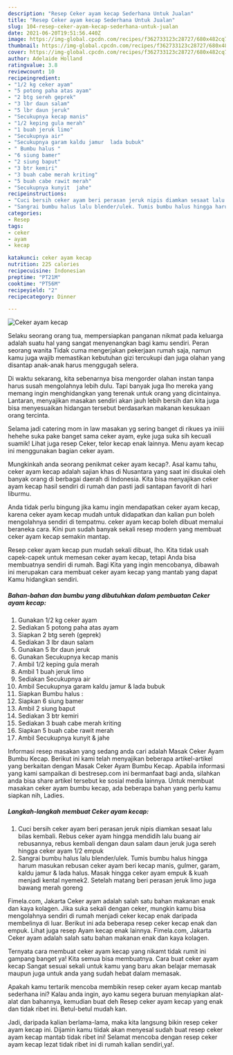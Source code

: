 ```yaml
---
description: "Resep Ceker ayam kecap Sederhana Untuk Jualan"
title: "Resep Ceker ayam kecap Sederhana Untuk Jualan"
slug: 104-resep-ceker-ayam-kecap-sederhana-untuk-jualan
date: 2021-06-20T19:51:56.440Z
image: https://img-global.cpcdn.com/recipes/f362733123c28727/680x482cq70/ceker-ayam-kecap-foto-resep-utama.jpg
thumbnail: https://img-global.cpcdn.com/recipes/f362733123c28727/680x482cq70/ceker-ayam-kecap-foto-resep-utama.jpg
cover: https://img-global.cpcdn.com/recipes/f362733123c28727/680x482cq70/ceker-ayam-kecap-foto-resep-utama.jpg
author: Adelaide Holland
ratingvalue: 3.8
reviewcount: 10
recipeingredient:
- "1/2 kg ceker ayam"
- "5 potong paha atas ayam"
- "2 btg sereh geprek"
- "3 lbr daun salam"
- "5 lbr daun jeruk"
- "Secukupnya kecap manis"
- "1/2 keping gula merah"
- "1 buah jeruk limo"
- "Secukupnya air"
- "Secukupnya garam kaldu jamur  lada bubuk"
- " Bumbu halus "
- "6 siung bamer"
- "2 siung baput"
- "3 btr kemiri"
- "3 buah cabe merah kriting"
- "5 buah cabe rawit merah"
- "Secukupnya kunyit  jahe"
recipeinstructions:
- "Cuci bersih ceker ayam beri perasan jeruk nipis diamkan sesaat lalu bilas kembali. Rebus ceker ayam hingga mendidih lalu buang air rebusannya, rebus kembali dengan daun salam daun jeruk juga sereh hingga ceker ayam 1/2 empuk"
- "Sangrai bumbu halus lalu blender/ulek. Tumis bumbu halus hingga harum masukan rebusan ceker ayam beri kecap manis, gulmer, garam, kaldu jamur &amp; lada halus. Masak hingga ceker ayam empuk &amp; kuah menjadi kental nyemek2. Setelah matang beri perasan jeruk limo juga bawang merah goreng"
categories:
- Resep
tags:
- ceker
- ayam
- kecap

katakunci: ceker ayam kecap 
nutrition: 225 calories
recipecuisine: Indonesian
preptime: "PT21M"
cooktime: "PT56M"
recipeyield: "2"
recipecategory: Dinner

---
```



![Ceker ayam kecap](https://img-global.cpcdn.com/recipes/f362733123c28727/680x482cq70/ceker-ayam-kecap-foto-resep-utama.jpg)

Selaku seorang orang tua, mempersiapkan panganan nikmat pada keluarga adalah suatu hal yang sangat menyenangkan bagi kamu sendiri. Peran seorang  wanita Tidak cuma mengerjakan pekerjaan rumah saja, namun kamu juga wajib memastikan kebutuhan gizi tercukupi dan juga olahan yang disantap anak-anak harus menggugah selera.

Di waktu  sekarang, kita sebenarnya bisa mengorder olahan instan tanpa harus susah mengolahnya lebih dulu. Tapi banyak juga lho mereka yang memang ingin menghidangkan yang terenak untuk orang yang dicintainya. Lantaran, menyajikan masakan sendiri akan jauh lebih bersih dan kita juga bisa menyesuaikan hidangan tersebut berdasarkan makanan kesukaan orang tercinta. 

Selama jadi catering mom in law masakan yg sering banget di rikues ya iniiii hehehe suka pake banget sama ceker ayam, eyke juga suka sih kecuali suamik! Lihat juga resep Ceker, telor kecap enak lainnya. Menu ayam kecap ini menggunakan bagian ceker ayam.

Mungkinkah anda seorang penikmat ceker ayam kecap?. Asal kamu tahu, ceker ayam kecap adalah sajian khas di Nusantara yang saat ini disukai oleh banyak orang di berbagai daerah di Indonesia. Kita bisa menyajikan ceker ayam kecap hasil sendiri di rumah dan pasti jadi santapan favorit di hari liburmu.

Anda tidak perlu bingung jika kamu ingin mendapatkan ceker ayam kecap, karena ceker ayam kecap mudah untuk didapatkan dan kalian pun boleh mengolahnya sendiri di tempatmu. ceker ayam kecap boleh dibuat memalui beraneka cara. Kini pun sudah banyak sekali resep modern yang membuat ceker ayam kecap semakin mantap.

Resep ceker ayam kecap pun mudah sekali dibuat, lho. Kita tidak usah capek-capek untuk memesan ceker ayam kecap, tetapi Anda bisa membuatnya sendiri di rumah. Bagi Kita yang ingin mencobanya, dibawah ini merupakan cara membuat ceker ayam kecap yang mantab yang dapat Kamu hidangkan sendiri.

<!--inarticleads1-->

##### Bahan-bahan dan bumbu yang dibutuhkan dalam pembuatan Ceker ayam kecap:

1. Gunakan 1/2 kg ceker ayam
1. Sediakan 5 potong paha atas ayam
1. Siapkan 2 btg sereh (geprek)
1. Sediakan 3 lbr daun salam
1. Gunakan 5 lbr daun jeruk
1. Gunakan Secukupnya kecap manis
1. Ambil 1/2 keping gula merah
1. Ambil 1 buah jeruk limo
1. Sediakan Secukupnya air
1. Ambil Secukupnya garam kaldu jamur &amp; lada bubuk
1. Siapkan  Bumbu halus :
1. Siapkan 6 siung bamer
1. Ambil 2 siung baput
1. Sediakan 3 btr kemiri
1. Sediakan 3 buah cabe merah kriting
1. Siapkan 5 buah cabe rawit merah
1. Ambil Secukupnya kunyit &amp; jahe


Informasi resep masakan yang sedang anda cari adalah Masak Ceker Ayam Bumbu Kecap. Berikut ini kami telah menyajikan beberapa artikel-artikel yang berkaitan dengan Masak Ceker Ayam Bumbu Kecap. Apabila informasi yang kami sampaikan di bestresep.com ini bermanfaat bagi anda, silahkan anda bisa share artikel tersebut ke sosial media lainnya. Untuk membuat masakan ceker ayam bumbu kecap, ada beberapa bahan yang perlu kamu siapkan nih, Ladies. 

<!--inarticleads2-->

##### Langkah-langkah membuat Ceker ayam kecap:

1. Cuci bersih ceker ayam beri perasan jeruk nipis diamkan sesaat lalu bilas kembali. Rebus ceker ayam hingga mendidih lalu buang air rebusannya, rebus kembali dengan daun salam daun jeruk juga sereh hingga ceker ayam 1/2 empuk
1. Sangrai bumbu halus lalu blender/ulek. Tumis bumbu halus hingga harum masukan rebusan ceker ayam beri kecap manis, gulmer, garam, kaldu jamur &amp; lada halus. Masak hingga ceker ayam empuk &amp; kuah menjadi kental nyemek2. Setelah matang beri perasan jeruk limo juga bawang merah goreng


Fimela.com, Jakarta Ceker ayam adalah salah satu bahan makanan enak dan kaya kolagen. Jika suka sekali dengan ceker, mungkin kamu bisa mengolahnya sendiri di rumah menjadi ceker kecap enak daripada membelinya di luar. Berikut ini ada beberapa resep ceker kecap enak dan empuk. Lihat juga resep Ayam kecap enak lainnya. Fimela.com, Jakarta Ceker ayam adalah salah satu bahan makanan enak dan kaya kolagen. 

Ternyata cara membuat ceker ayam kecap yang nikamt tidak rumit ini gampang banget ya! Kita semua bisa membuatnya. Cara buat ceker ayam kecap Sangat sesuai sekali untuk kamu yang baru akan belajar memasak maupun juga untuk anda yang sudah hebat dalam memasak.

Apakah kamu tertarik mencoba membikin resep ceker ayam kecap mantab sederhana ini? Kalau anda ingin, ayo kamu segera buruan menyiapkan alat-alat dan bahannya, kemudian buat deh Resep ceker ayam kecap yang enak dan tidak ribet ini. Betul-betul mudah kan. 

Jadi, daripada kalian berlama-lama, maka kita langsung bikin resep ceker ayam kecap ini. Dijamin kamu tiidak akan menyesal sudah buat resep ceker ayam kecap mantab tidak ribet ini! Selamat mencoba dengan resep ceker ayam kecap lezat tidak ribet ini di rumah kalian sendiri,ya!.

